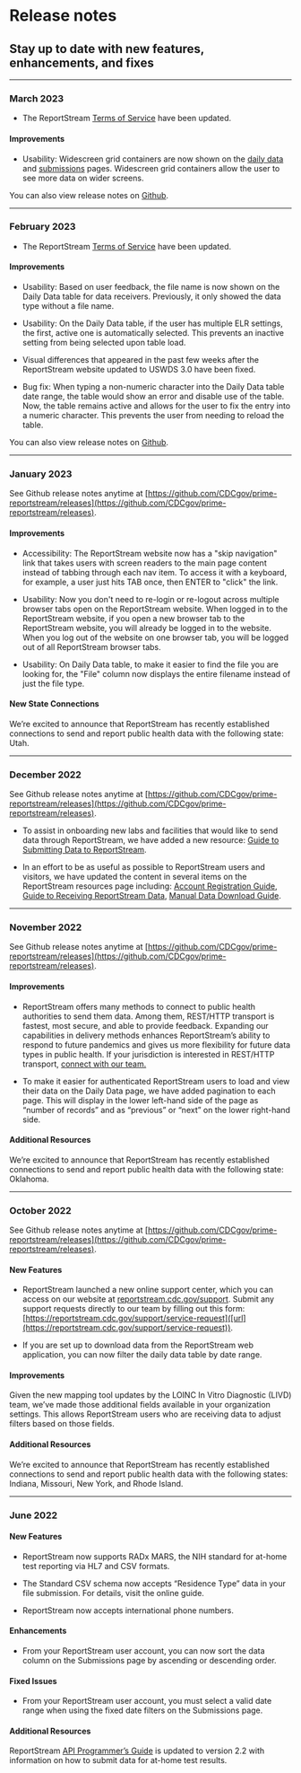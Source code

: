 # Release notes

## Stay up to date with new features, enhancements, and fixes


---
### March 2023

* The ReportStream [Terms of Service](https://reportstream.cdc.gov/terms-of-service) have been updated. 

#### Improvements

* Usability: Widescreen grid containers are now shown on the [daily data](https://reportstream.cdc.gov/daily-data) and [submissions](https://reportstream.cdc.gov/daily-data) pages. Widescreen grid containers allow the user to see more data on wider screens.

You can also view release notes on [Github](https://github.com/CDCgov/prime-reportstream/releases).


---

### February 2023

* The ReportStream [Terms of Service](https://reportstream.cdc.gov/terms-of-service) have been updated. 

#### Improvements

* Usability: Based on user feedback, the file name is now shown on the Daily Data table for data receivers. Previously, it only showed the data type without a file name.

* Usability: On the Daily Data table, if the user has multiple ELR settings, the first, active one is automatically selected. This prevents an inactive setting from being selected upon table load.

* Visual differences that appeared in the past few weeks after the ReportStream website updated to USWDS 3.0 have been fixed.

* Bug fix: When typing a non-numeric character into the Daily Data table date range, the table would show an error and disable use of the table. Now, the table remains active and allows for the user to fix the entry into a numeric character. This prevents the user from needing to reload the table.

You can also view release notes on [Github](https://github.com/CDCgov/prime-reportstream/releases).


---

### January 2023

See Github release notes anytime at [https://github.com/CDCgov/prime-reportstream/releases](https://github.com/CDCgov/prime-reportstream/releases). 

#### Improvements

* Accessibility: The ReportStream website now has a "skip navigation" link that takes users with screen readers to the main page content instead of tabbing through each nav item. To access it with a keyboard, for example, a user just hits TAB once, then ENTER to "click" the link.

* Usability: Now you don't need to re-login or re-logout across multiple browser tabs open on the ReportStream website. When logged in to the ReportStream website, if you open a new browser tab to the ReportStream website, you will already be logged in to the website. When you log out of the website on one browser tab, you will be logged out of all ReportStream browser tabs.

* Usability: On Daily Data table, to make it easier to find the file you are looking for, the "File" column now displays the entire filename instead of just the file type.

#### New State Connections

We’re excited to announce that ReportStream has recently established connections to send and report public health data with the following state: Utah.


---

### December 2022

See Github release notes anytime at [https://github.com/CDCgov/prime-reportstream/releases](https://github.com/CDCgov/prime-reportstream/releases). 


* To assist in onboarding new labs and facilities that would like to send data through ReportStream, we have added a new resource: [Guide to Submitting Data to ReportStream](https://reportstream.cdc.gov/resources/getting-started-submitting-data).

* In an effort to be as useful as possible to ReportStream users and visitors, we have updated the content in several items on the ReportStream resources page including: [Account Registration Guide](https://reportstream.cdc.gov/resources/account-registration-guide), [Guide to Receiving ReportStream Data](https://reportstream.cdc.gov/resources/getting-started-public-health-departments), [Manual Data Download Guide](https://reportstream.cdc.gov/resources/data-download-guide).




---

### November 2022

See Github release notes anytime at [https://github.com/CDCgov/prime-reportstream/releases](https://github.com/CDCgov/prime-reportstream/releases). 

#### Improvements 

* ReportStream offers many methods to connect to public health authorities to send them data. Among them, REST/HTTP transport is fastest, most secure, and able to provide feedback. Expanding our capabilities in delivery methods enhances ReportStream’s ability to respond to future pandemics and gives us more flexibility for future data types in public health. If your jurisdiction is interested in REST/HTTP transport, [connect with our team.](https://reportstream.cdc.gov/support/contact)

* To make it easier for authenticated ReportStream users to load and view their data on the Daily Data page, we have added pagination to each page. This will display in the lower left-hand side of the page as “number of records” and as “previous” or “next” on the lower right-hand side.

#### Additional Resources 

We’re excited to announce that ReportStream has recently established connections to send and report public health data with the following state: Oklahoma. 




---

### October 2022

See Github release notes anytime at [https://github.com/CDCgov/prime-reportstream/releases](https://github.com/CDCgov/prime-reportstream/releases). 

#### New Features 

* ReportStream launched a new online support center, which you can access on our website at [reportstream.cdc.gov/support](reportstream.cdc.gov/support). Submit any support requests directly to our team by filling out this form: [https://reportstream.cdc.gov/support/service-request]([url](https://reportstream.cdc.gov/support/service-request)). 

* If you are set up to download data from the ReportStream web application, you can now filter the daily data table by date range.  

#### Improvements 

Given the new mapping tool updates by the LOINC In Vitro Diagnostic (LIVD) team, we’ve made those additional fields available in your organization settings. This allows ReportStream users who are receiving data to adjust filters based on those fields. 

#### Additional Resources 

We’re excited to announce that ReportStream has recently established connections to send and report public health data with the following states: Indiana, Missouri, New York, and Rhode Island.




---

### June 2022

#### New Features

* ReportStream now supports RADx MARS, the NIH standard for at-home test reporting via HL7 and CSV formats.

* The Standard CSV schema now accepts “Residence Type” data in your file submission. For details, visit the online guide.

* ReportStream now accepts international phone numbers.

#### Enhancements

* From your ReportStream user account, you can now sort the data column on the Submissions page by ascending or descending order.

#### Fixed Issues

* From your ReportStream user account, you must select a valid date range when using the fixed date filters on the Submissions page.

#### Additional Resources

ReportStream [API Programmer’s Guide](/resources/programmers-guide) is updated to version 2.2 with information on how to submit data for at-home test results.
